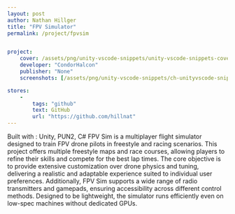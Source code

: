 ```yaml
---
layout: post
author: Nathan Hillger
title: "FPV Simulator"
permalink: /project/fpvsim


project:
    cover: /assets/png/unity-vscode-snippets/unity-vscode-snippets-cover.png
    developer: "CondorHalcon"
    publisher: "None"
    screenshots: [/assets/png/unity-vscode-snippets/ch-unityvscode-snippets-img1.png]

stores:
    -
        tags: "github"
        text: GitHub 
        url: "https://github.com/hillnat"
---
```


Built with : Unity, PUN2, C#
FPV Sim is a multiplayer flight simulator designed to train FPV drone pilots in freestyle and racing scenarios. This project offers multiple freestyle maps and race courses, allowing players to refine their skills and compete for the best lap times.
The core objective is to provide extensive customization over drone physics and tuning, delivering a realistic and adaptable experience suited to individual user preferences.
Additionally, FPV Sim supports a wide range of radio transmitters and gamepads, ensuring accessibility across different control methods. Designed to be lightweight, the simulator runs efficiently even on low-spec machines without dedicated GPUs.